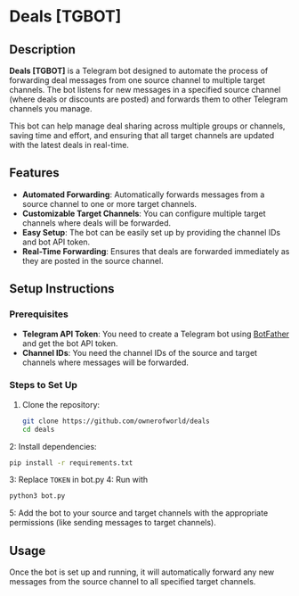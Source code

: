 # Deals [TGBOT]

## Description
**Deals [TGBOT]** is a Telegram bot designed to automate the process of forwarding deal messages from one source channel to multiple target channels. The bot listens for new messages in a specified source channel (where deals or discounts are posted) and forwards them to other Telegram channels you manage.

This bot can help manage deal sharing across multiple groups or channels, saving time and effort, and ensuring that all target channels are updated with the latest deals in real-time.

## Features
- **Automated Forwarding**: Automatically forwards messages from a source channel to one or more target channels.
- **Customizable Target Channels**: You can configure multiple target channels where deals will be forwarded.
- **Easy Setup**: The bot can be easily set up by providing the channel IDs and bot API token.
- **Real-Time Forwarding**: Ensures that deals are forwarded immediately as they are posted in the source channel.

## Setup Instructions

### Prerequisites
- **Telegram API Token**: You need to create a Telegram bot using [BotFather](https://core.telegram.org/bots#botfather) and get the bot API token.
- **Channel IDs**: You need the channel IDs of the source and target channels where messages will be forwarded.

### Steps to Set Up

1. Clone the repository:
   ```bash
   git clone https://github.com/ownerofworld/deals
   cd deals
   ```
2: Install dependencies:

```bash
pip install -r requirements.txt
```
3: Replace `TOKEN` in bot.py
4: Run with
```bash
python3 bot.py
```
5: Add the bot to your source and target channels with the appropriate permissions (like sending messages to target channels).

## Usage

Once the bot is set up and running, it will automatically forward any new messages from the source channel to all specified target channels.
